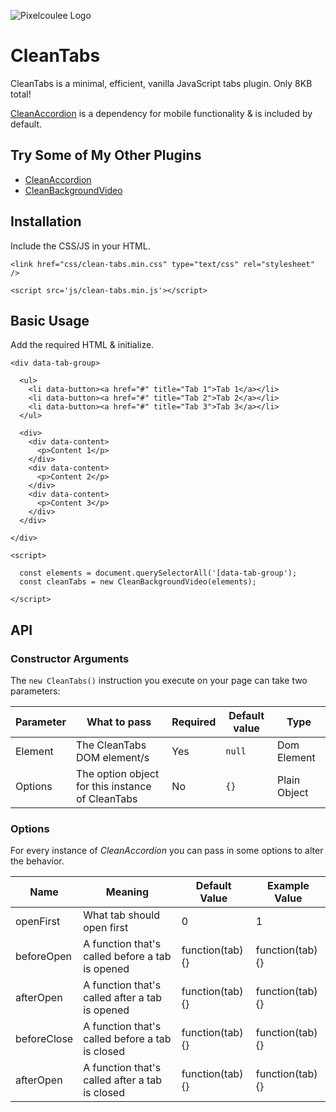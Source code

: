![Pixelcoulee Logo](https://siasky.net/AABLe6NEcRQSDcamGmncceJG0yMsFdtDMNQ0ghcqLyS5qQ)

# CleanTabs
CleanTabs is a minimal, efficient, vanilla JavaScript tabs plugin. Only 8KB total!

[CleanAccordion](https://github.com/jordanpinski/CleanAccordion) is a dependency for mobile functionality & is included by default.

## Try Some of My Other Plugins
- [CleanAccordion](https://github.com/jordanpinski/CleanAccordion)
- [CleanBackgroundVideo](https://github.com/jordanpinski/CleanBackgroundVideo)

## Installation
Include the CSS/JS in your HTML.

```
<link href="css/clean-tabs.min.css" type="text/css" rel="stylesheet" />
```
```
<script src='js/clean-tabs.min.js'></script>
```

## Basic Usage
Add the required HTML & initialize.
```
<div data-tab-group>

  <ul>
    <li data-button><a href="#" title="Tab 1">Tab 1</a></li>
    <li data-button><a href="#" title="Tab 2">Tab 2</a></li>
    <li data-button><a href="#" title="Tab 3">Tab 3</a></li>
  </ul>

  <div>
    <div data-content>
      <p>Content 1</p>
    </div>
    <div data-content>
      <p>Content 2</p>
    </div>
    <div data-content>
      <p>Content 3</p>
    </div>
  </div>

</div>
```
```
<script>

  const elements = document.querySelectorAll('[data-tab-group');
  const cleanTabs = new CleanBackgroundVideo(elements);

</script>
```


## API
### Constructor Arguments
The `new CleanTabs()` instruction you execute on your page can take two parameters:

| Parameter | What to pass | Required | Default value | Type |
| --------- | ------------ | -------- | ------------- | ---- |
| Element | The CleanTabs DOM element/s | Yes | `null` | Dom Element |
| Options | The option object for this instance of CleanTabs | No | `{}` | Plain Object |

### Options
For every instance of *CleanAccordion* you can pass in some options to alter the behavior.

| Name | Meaning | Default Value | Example Value |
| ---- | ------- | ------------- | ------------- |
| openFirst | What tab should open first | 0 | 1 |
| beforeOpen | A function that's called before a tab is opened | function(tab) {} | function(tab) {} |
| afterOpen | A function that's called after a tab is opened | function(tab) {} | function(tab) {} |
| beforeClose | A function that's called before a tab is closed | function(tab) {} | function(tab) {} |
| afterOpen | A function that's called after a tab is closed | function(tab) {} | function(tab) {} |